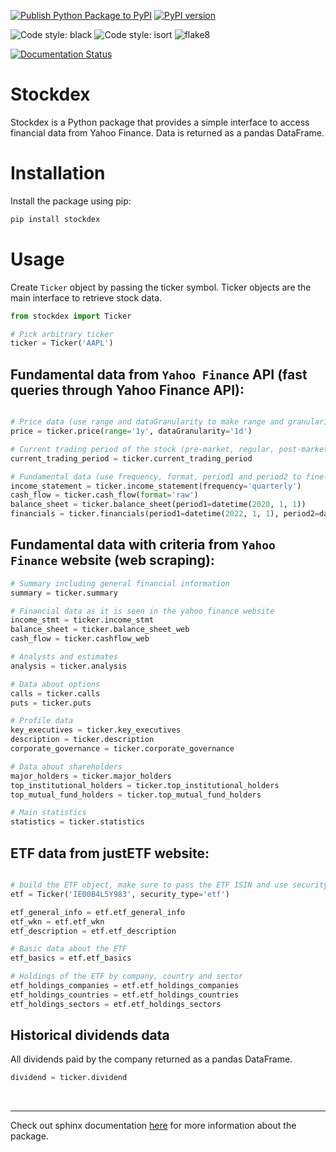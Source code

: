 [![Publish Python Package to PyPI](https://github.com/ahnazary/stockdex/actions/workflows/publish-package.yaml/badge.svg)](https://github.com/ahnazary/stockdex/actions/workflows/publish-package.yaml)
[![PyPI version](https://badge.fury.io/py/stockdex.svg)](https://badge.fury.io/py/stockdex)

![Code style: black](https://img.shields.io/badge/code%20style-black-000000.svg)
![Code style: isort](https://img.shields.io/badge/%20imports-isort-%231674b1?style=flat&labelColor=ef8336)
![flake8](https://img.shields.io/badge/flake8-checked-blue)

[![Documentation Status](https://readthedocs.org/projects/stockdex/badge/?version=latest)](https://ahnazary.github.io/stockdex/)

# Stockdex

Stockdex is a Python package that provides a simple interface to access financial data from Yahoo Finance. Data is returned as a pandas DataFrame.

# Installation 

Install the package using pip:

```bash
pip install stockdex
``` 

# Usage

Create `Ticker` object by passing the ticker symbol. Ticker objects are the main interface to retrieve stock data.

```python
from stockdex import Ticker

# Pick arbitrary ticker
ticker = Ticker('AAPL')
```

## Fundamental data from `Yahoo Finance` API (fast queries through Yahoo Finance API):
```python

# Price data (use range and dataGranularity to make range and granularity more specific)
price = ticker.price(range='1y', dataGranularity='1d')

# Current trading period of the stock (pre-market, regular, post-market trading periods)
current_trading_period = ticker.current_trading_period

# Fundamental data (use frequency, format, period1 and period2 to fine-tune the returned data)
income_statement = ticker.income_statement(frequency='quarterly')
cash_flow = ticker.cash_flow(format='raw')
balance_sheet = ticker.balance_sheet(period1=datetime(2020, 1, 1))
financials = ticker.financials(period1=datetime(2022, 1, 1), period2=datetime.today())
```


## Fundamental data with criteria from `Yahoo Finance` website (web scraping):
```python
# Summary including general financial information
summary = ticker.summary

# Financial data as it is seen in the yahoo finance website
income_stmt = ticker.income_stmt 
balance_sheet = ticker.balance_sheet_web
cash_flow = ticker.cashflow_web

# Analysts and estimates
analysis = ticker.analysis

# Data about options
calls = ticker.calls
puts = ticker.puts

# Profile data 
key_executives = ticker.key_executives
description = ticker.description
corporate_governance = ticker.corporate_governance

# Data about shareholders
major_holders = ticker.major_holders
top_institutional_holders = ticker.top_institutional_holders
top_mutual_fund_holders = ticker.top_mutual_fund_holders

# Main statistics
statistics = ticker.statistics 
```

## ETF data from justETF website:
```python

# build the ETF object, make sure to pass the ETF ISIN and use security_type to "etf"
etf = Ticker('IE00B4L5Y983', security_type='etf')

etf_general_info = etf.etf_general_info
etf_wkn = etf.etf_wkn
etf_description = etf.etf_description

# Basic data about the ETF
etf_basics = etf.etf_basics

# Holdings of the ETF by company, country and sector
etf_holdings_companies = etf.etf_holdings_companies
etf_holdings_countries = etf.etf_holdings_countries
etf_holdings_sectors = etf.etf_holdings_sectors
```


## Historical dividends data

All dividends paid by the company returned as a pandas DataFrame.

```python
dividend = ticker.dividend
```

<br />

---

Check out sphinx documentation [here](https://ahnazary.github.io/stockdex/) for more information about the package.